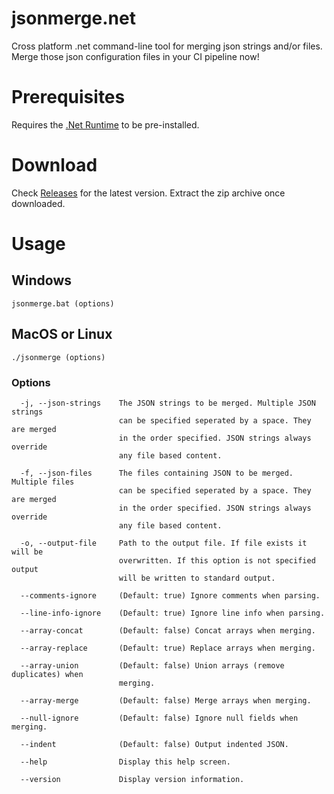 # jsonmerge.net
Cross platform .net command-line tool for merging json strings and/or files. Merge those json configuration files in your CI pipeline now!

# Prerequisites
Requires the [.Net Runtime](https://www.microsoft.com/net/download) to be pre-installed.

# Download
Check [Releases](https://github.com/harindaka/jsonmerge.net/releases) for the latest version. Extract the zip archive once downloaded.

# Usage

## Windows
`jsonmerge.bat (options)`

## MacOS or Linux
`./jsonmerge (options)`

### Options 

```
  -j, --json-strings    The JSON strings to be merged. Multiple JSON strings 
                        can be specified seperated by a space. They are merged 
                        in the order specified. JSON strings always override 
                        any file based content.

  -f, --json-files      The files containing JSON to be merged. Multiple files 
                        can be specified seperated by a space. They are merged 
                        in the order specified. JSON strings always override 
                        any file based content.

  -o, --output-file     Path to the output file. If file exists it will be 
                        overwritten. If this option is not specified output 
                        will be written to standard output.

  --comments-ignore     (Default: true) Ignore comments when parsing.

  --line-info-ignore    (Default: true) Ignore line info when parsing.

  --array-concat        (Default: false) Concat arrays when merging.

  --array-replace       (Default: true) Replace arrays when merging.

  --array-union         (Default: false) Union arrays (remove duplicates) when 
                        merging.

  --array-merge         (Default: false) Merge arrays when merging.

  --null-ignore         (Default: false) Ignore null fields when merging.

  --indent              (Default: false) Output indented JSON.

  --help                Display this help screen.

  --version             Display version information.

```